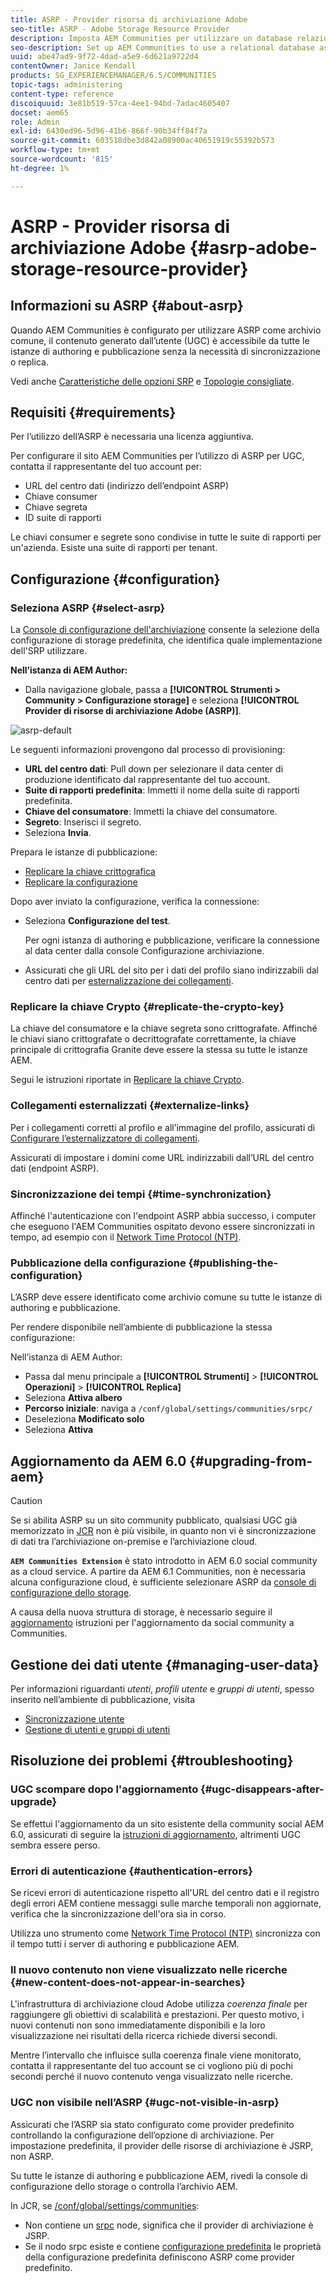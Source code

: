 ```yaml
---
title: ASRP - Provider risorsa di archiviazione Adobe
seo-title: ASRP - Adobe Storage Resource Provider
description: Imposta AEM Communities per utilizzare un database relazionale come archivio comune
seo-description: Set up AEM Communities to use a relational database as its common store
uuid: abe47ad9-9f72-4dad-a5e9-6d621a9722d4
contentOwner: Janice Kendall
products: SG_EXPERIENCEMANAGER/6.5/COMMUNITIES
topic-tags: administering
content-type: reference
discoiquuid: 3e81b519-57ca-4ee1-94bd-7adac4605407
docset: aem65
role: Admin
exl-id: 6430ed96-5d96-41b6-866f-90b34ff84f7a
source-git-commit: 603518dbe3d842a08900ac40651919c55392b573
workflow-type: tm+mt
source-wordcount: '815'
ht-degree: 1%

---
```


# ASRP - Provider risorsa di archiviazione Adobe {#asrp-adobe-storage-resource-provider}

## Informazioni su ASRP {#about-asrp}

Quando AEM Communities è configurato per utilizzare ASRP come archivio comune, il contenuto generato dall’utente (UGC) è accessibile da tutte le istanze di authoring e pubblicazione senza la necessità di sincronizzazione o replica.

Vedi anche [Caratteristiche delle opzioni SRP](/help/communities/working-with-srp.md#characteristics-of-srp-options) e [Topologie consigliate](/help/communities/topologies.md).

## Requisiti  {#requirements}

Per l’utilizzo dell’ASRP è necessaria una licenza aggiuntiva.

Per configurare il sito AEM Communities per l’utilizzo di ASRP per UGC, contatta il rappresentante del tuo account per:

* URL del centro dati (indirizzo dell’endpoint ASRP)
* Chiave consumer
* Chiave segreta
* ID suite di rapporti

Le chiavi consumer e segrete sono condivise in tutte le suite di rapporti per un&#39;azienda. Esiste una suite di rapporti per tenant.

## Configurazione {#configuration}

### Seleziona ASRP {#select-asrp}

La [Console di configurazione dell&#39;archiviazione](/help/communities/srp-config.md) consente la selezione della configurazione di storage predefinita, che identifica quale implementazione dell&#39;SRP utilizzare.

**Nell’istanza di AEM Author:**

* Dalla navigazione globale, passa a **[!UICONTROL Strumenti > Community > Configurazione storage]** e seleziona **[!UICONTROL Provider di risorse di archiviazione Adobe (ASRP)]**.

![asrp-default](assets/asrp-default.png)

Le seguenti informazioni provengono dal processo di provisioning:

* **URL del centro dati**: Pull down per selezionare il data center di produzione identificato dal rappresentante del tuo account.
* **Suite di rapporti predefinita**: Immetti il nome della suite di rapporti predefinita.
* **Chiave del consumatore**: Immetti la chiave del consumatore.
* **Segreto**: Inserisci il segreto.
* Seleziona **Invia**.

Prepara le istanze di pubblicazione:

* [Replicare la chiave crittografica](#replicate-the-crypto-key)
* [Replicare la configurazione](#publishing-the-configuration)

Dopo aver inviato la configurazione, verifica la connessione:

* Seleziona **Configurazione del test**.

   Per ogni istanza di authoring e pubblicazione, verificare la connessione al data center dalla console Configurazione archiviazione.

* Assicurati che gli URL del sito per i dati del profilo siano indirizzabili dal centro dati per [esternalizzazione dei collegamenti](#externalize-links).

### Replicare la chiave Crypto {#replicate-the-crypto-key}

La chiave del consumatore e la chiave segreta sono crittografate. Affinché le chiavi siano crittografate o decrittografate correttamente, la chiave principale di crittografia Granite deve essere la stessa su tutte le istanze AEM.

Segui le istruzioni riportate in [Replicare la chiave Crypto](/help/communities/deploy-communities.md#replicate-the-crypto-key).

### Collegamenti esternalizzati {#externalize-links}

Per i collegamenti corretti al profilo e all’immagine del profilo, assicurati di [Configurare l’esternalizzatore di collegamenti](/help/sites-developing/externalizer.md).

Assicurati di impostare i domini come URL indirizzabili dall’URL del centro dati (endpoint ASRP).

### Sincronizzazione dei tempi {#time-synchronization}

Affinché l&#39;autenticazione con l&#39;endpoint ASRP abbia successo, i computer che eseguono l&#39;AEM Communities ospitato devono essere sincronizzati in tempo, ad esempio con il [Network Time Protocol (NTP)](https://www.ntp.org/).

### Pubblicazione della configurazione {#publishing-the-configuration}

L’ASRP deve essere identificato come archivio comune su tutte le istanze di authoring e pubblicazione.

Per rendere disponibile nell’ambiente di pubblicazione la stessa configurazione:

Nell’istanza di AEM Author:

* Passa dal menu principale a **[!UICONTROL Strumenti]** > **[!UICONTROL Operazioni]** > **[!UICONTROL Replica]**
* Seleziona **Attiva albero**
* **Percorso iniziale**: naviga a `/conf/global/settings/communities/srpc/`
* Deseleziona **Modificato solo**
* Seleziona **Attiva**

## Aggiornamento da AEM 6.0 {#upgrading-from-aem}

>[!CAUTION]
>
>Se si abilita ASRP su un sito community pubblicato, qualsiasi UGC già memorizzato in [JCR](/help/communities/jsrp.md) non è più visibile, in quanto non vi è sincronizzazione di dati tra l’archiviazione on-premise e l’archiviazione cloud.

**`AEM Communities Extension`** è stato introdotto in AEM 6.0 social community as a cloud service. A partire da AEM 6.1 Communities, non è necessaria alcuna configurazione cloud, è sufficiente selezionare ASRP da [console di configurazione dello storage](/help/communities/srp-config.md).

A causa della nuova struttura di storage, è necessario seguire il [aggiornamento](/help/communities/upgrade.md#adobe-cloud-storage) istruzioni per l&#39;aggiornamento da social community a Communities.

## Gestione dei dati utente {#managing-user-data}

Per informazioni riguardanti *utenti*, *profili utente* e *gruppi di utenti*, spesso inserito nell’ambiente di pubblicazione, visita

* [Sincronizzazione utente](/help/communities/sync.md)
* [Gestione di utenti e gruppi di utenti](/help/communities/users.md)

## Risoluzione dei problemi {#troubleshooting}

### UGC scompare dopo l&#39;aggiornamento {#ugc-disappears-after-upgrade}

Se effettui l&#39;aggiornamento da un sito esistente della community social AEM 6.0, assicurati di seguire la [istruzioni di aggiornamento](/help/communities/upgrade.md#adobe-cloud-storage), altrimenti UGC sembra essere perso.

### Errori di autenticazione {#authentication-errors}

Se ricevi errori di autenticazione rispetto all&#39;URL del centro dati e il registro degli errori AEM contiene messaggi sulle marche temporali non aggiornate, verifica che la sincronizzazione dell&#39;ora sia in corso.

Utilizza uno strumento come [Network Time Protocol (NTP)](https://www.ntp.org/) sincronizza con il tempo tutti i server di authoring e pubblicazione AEM.

### Il nuovo contenuto non viene visualizzato nelle ricerche {#new-content-does-not-appear-in-searches}

L&#39;infrastruttura di archiviazione cloud Adobe utilizza *coerenza finale* per raggiungere gli obiettivi di scalabilità e prestazioni. Per questo motivo, i nuovi contenuti non sono immediatamente disponibili e la loro visualizzazione nei risultati della ricerca richiede diversi secondi.

Mentre l’intervallo che influisce sulla coerenza finale viene monitorato, contatta il rappresentante del tuo account se ci vogliono più di pochi secondi perché il nuovo contenuto venga visualizzato nelle ricerche.

### UGC non visibile nell’ASRP {#ugc-not-visible-in-asrp}

Assicurati che l’ASRP sia stato configurato come provider predefinito controllando la configurazione dell’opzione di archiviazione. Per impostazione predefinita, il provider delle risorse di archiviazione è JSRP, non ASRP.

Su tutte le istanze di authoring e pubblicazione AEM, rivedi la console di configurazione dello storage o controlla l’archivio AEM.

In JCR, se [/conf/global/settings/communities](https://localhost:4502/crx/de/index.jsp#/etc/socialconfig/):

* Non contiene un [srpc](https://localhost:4502/crx/de/index.jsp#/conf/global/settings/communities/srp) node, significa che il provider di archiviazione è JSRP.
* Se il nodo srpc esiste e contiene [configurazione predefinita](https://localhost:4502/crx/de/index.jsp#/conf/global/settings/communities/srp/defaultconfiguration) le proprietà della configurazione predefinita definiscono ASRP come provider predefinito.
